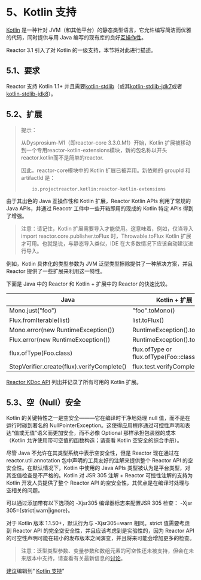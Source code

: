 # 5、Kotlin 支持

[Kotlin](https://kotlinlang.org/) 是一种针对 JVM（和其他平台）的静态类型语言，它允许编写简洁而优雅的代码，同时提供与用 Java 编写的现有库的良好[互操作性](https://kotlinlang.org/docs/reference/java-interop.html)。

Reactor 3.1 引入了对 Kotlin 的一级支持，本节将对此进行描述。

## 5.1、要求

Reactor 支持 Kotlin 1.1+ 并且需要[kotlin-stdlib](https://search.maven.org/artifact/org.jetbrains.kotlin/kotlin-stdlib)（或其[kotlin-stdlib-jdk7](https://search.maven.org/artifact/org.jetbrains.kotlin/kotlin-stdlib-jdk7)或者[kotlin-stdlib-jdk8](https://search.maven.org/artifact/org.jetbrains.kotlin/kotlin-stdlib-jdk8)）。

## 5.2、扩展

>提示：
> 
>    从Dysprosium-M1（即reactor-core 3.3.0.M1）开始，Kotlin 扩展被移动到一个专用reactor-kotlin-extensions模块，新的包名称以开头reactor.kotlin而不是简单的reactor.
> 
>   因此，reactor-core模块中的 Kotlin 扩展已被弃用。新依赖的 groupId 和 artifactId 是：
>   
>   ```
>       io.projectreactor.kotlin:reactor-kotlin-extensions
>   ```

由于其出色的 Java 互操作性和 Kotlin 扩展，Reactor Kotlin APIs 利用了常规的 Java APIs，并通过 Reacotr 工件中一些开箱即用的现成的 Kotlin 特定 APIs 得到了增强。

>注意：请记住，Kotlin 扩展需要导入才能使用。这意味着，例如，仅当导入 import reactor.core.publisher.toFlux 时，Throwable.toFlux Kotlin 扩展才可用。也就是说，与静态导入类似，IDE 在大多数情况下应该自动建议进行导入。

例如，Kotlin 具体化的类型参数为 JVM 泛型类型擦除提供了一种解决方案，并且 Reactor 提供了一些扩展来利用这一特性。

下面是 Java 中的 Reactor 和 Kotlin + 扩展中的 Reactor 的快速比较。

|Java						                |Kotlin + 扩展|     |     |
|---|---|-----|-----|
|Mono.just("foo")				            |"foo".toMono()|          |
|Flux.fromIterable(list)				    |list.toFlux()|     |     |
|Mono.error(new RuntimeException())		    |RuntimeException().toMono()|     |     |
|Flux.error(new RuntimeException())		    |RuntimeException().toFlux()|     |     |
|flux.ofType(Foo.class)				        |flux.ofType<Foo> or flux.ofType(Foo::class)|     |     |
|StepVerifier.create(flux).verifyComplete()	|flux.test.verifyComplete()|     |     |

[Reactor KDoc API](https://projectreactor.io/docs/core/release/kdoc-api/) 列出并记录了所有可用的 Kotlin 扩展。

## 5.3、空（Null）安全

Kotlin 的关键特性之一是空安全———它在编译时干净地处理 null 值，而不是在运行时碰到著名的 NullPointerException。这使得应用程序通过可控性声明和表达“值或无值”语义而更加安全，而不必像 Optional 那样承担包装器的成本（Kotlin 允许使用带可空值的函数构造；请查看 Kotlin 空安全的综合手册）。

尽管 Java 不允许在其类型系统中表示空安全性，但是 Reactor 现在通过在 reactor.util.annotation 包中声明的工具友好的注解来提供整个 Reactor API 的空安全性。在默认情况下，Kotlin 中使用的 Java APIs 类型被认为是平台类型，对其空值检查是不严格的。Kotlin 对 JSR 305 注解 + Reactor 可控性注解的支持为 Kotlin 开发人员提供了整个 Reactor API 的空安全性，其优点是在编译时处理与空相关的问题。

可以通过添加带有以下选项的 -Xjsr305 编译器标志来配置JSR 305 检查：
-Xjsr 305={strict|warn|ignore}。

对于 Kotlin 版本 1.1.50+，默认行为与 -Xjsr305=warn 相同。strict 值需要考虑到 Reactor API 的完全空安全性，并且应该考虑到是实验性的，因为 Reactor API 的可空性声明可能在较小的发布版本之间演变，并且将来可能会增加更多的检查。

>注意：泛型类型参数、变量参数和数组元素的可空性还未被支持，但会在未来版本中支持，请查看有关最新信息的[讨论](https://github.com/Kotlin/KEEP/issues/79 )。

[建议](https://github.com/login?return_to=https%3A%2F%2Fgithub.com%2Freactor%2Freactor-core%2Fedit%2Fmain%2Fdocs%2Fasciidoc%2Fkotlin.adoc)编辑到“ [Kotlin 支持](https://projectreactor.io/docs/core/3.4.19/reference/#kotlin)”
